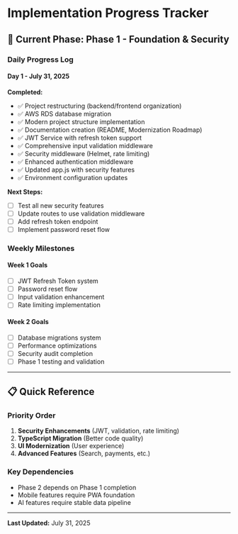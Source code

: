 # Implementation Progress Tracker

## 🎯 Current Phase: Phase 1 - Foundation & Security

### Daily Progress Log

#### Day 1 - July 31, 2025
**Completed:**
- ✅ Project restructuring (backend/frontend organization)
- ✅ AWS RDS database migration
- ✅ Modern project structure implementation
- ✅ Documentation creation (README, Modernization Roadmap)
- ✅ JWT Service with refresh token support
- ✅ Comprehensive input validation middleware
- ✅ Security middleware (Helmet, rate limiting)
- ✅ Enhanced authentication middleware
- ✅ Updated app.js with security features
- ✅ Environment configuration updates

**Next Steps:**
- [ ] Test all new security features
- [ ] Update routes to use validation middleware
- [ ] Add refresh token endpoint
- [ ] Implement password reset flow

### Weekly Milestones

#### Week 1 Goals
- [ ] JWT Refresh Token system
- [ ] Password reset flow
- [ ] Input validation enhancement
- [ ] Rate limiting implementation

#### Week 2 Goals
- [ ] Database migrations system
- [ ] Performance optimizations
- [ ] Security audit completion
- [ ] Phase 1 testing and validation

---

## 📋 Quick Reference

### Priority Order
1. **Security Enhancements** (JWT, validation, rate limiting)
2. **TypeScript Migration** (Better code quality)
3. **UI Modernization** (User experience)
4. **Advanced Features** (Search, payments, etc.)

### Key Dependencies
- Phase 2 depends on Phase 1 completion
- Mobile features require PWA foundation
- AI features require stable data pipeline

---

**Last Updated:** July 31, 2025
